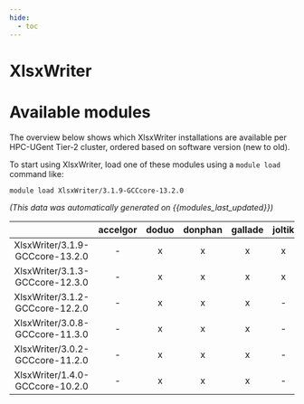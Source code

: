 ```yaml
---
hide:
  - toc
---
```


XlsxWriter
==========

# Available modules


The overview below shows which XlsxWriter installations are available per HPC-UGent Tier-2 cluster, ordered based on software version (new to old).

To start using XlsxWriter, load one of these modules using a `module load` command like:

```shell
module load XlsxWriter/3.1.9-GCCcore-13.2.0
```

*(This data was automatically generated on {{modules_last_updated}})*  

| |accelgor|doduo|donphan|gallade|joltik|shinx|skitty|
| :---: | :---: | :---: | :---: | :---: | :---: | :---: | :---: |
|XlsxWriter/3.1.9-GCCcore-13.2.0|-|x|x|x|x|-|x|
|XlsxWriter/3.1.3-GCCcore-12.3.0|-|x|x|x|x|x|x|
|XlsxWriter/3.1.2-GCCcore-12.2.0|-|x|x|x|-|-|-|
|XlsxWriter/3.0.8-GCCcore-11.3.0|-|x|x|x|-|-|-|
|XlsxWriter/3.0.2-GCCcore-11.2.0|-|x|x|x|-|-|-|
|XlsxWriter/1.4.0-GCCcore-10.2.0|-|x|x|x|-|-|-|
